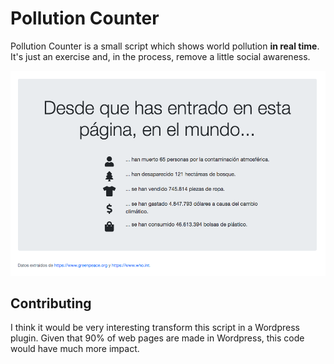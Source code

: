 # Pollution Counter
Pollution Counter is a small script which shows world pollution **in real time**. It's just an exercise and, in the process, remove a little social awareness.

![alt text](images/preview.png "Pollution Counter Preview")

## Contributing
I think it would be very interesting transform this script in a Wordpress plugin. Given that 90% of web pages are made in Wordpress, this code would have much more impact.
